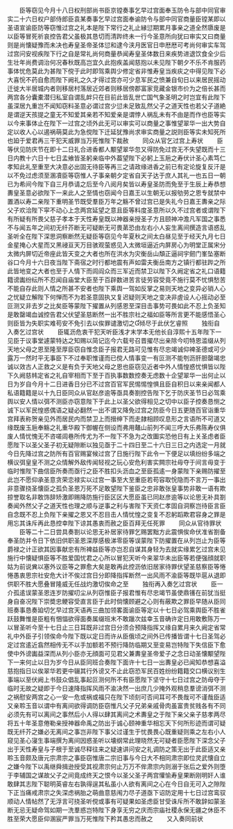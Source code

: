 <!-- { "loadSidebar": true } -->
　　臣等窃见今月十八日权刑部尚书臣京镗奏事乞早过宫面奉玉防令与部中同官审实二十六日权户部侍郎臣袁某奏事乞早过宫面奉谕防令与部中同官商量臣镗某即以圣语宣谕臣防等窃惟过宫之礼本是陛下常行之礼止縁愆期累月事亲之道全然隳废是以臣等冒死祈哀控告君父虽极其恳切而清跸终未一行今圣意所向犹曰审实又曰商量则是尚懐疑豫而未决也寿皇圣帝圣体愆和逮今浃月医官日申厯厯可考尚何审实车驾过宫问安视疾陛下行之自是常礼尚何商量恭闻寿皇圣体数日来疾势进退饮食全少后生壮年尚费调治何况春秋既高岂宜久此抱疾盖闻慈抱以未见陛下朝夕不乐不肯服药事体忧危莫此为甚陛下傥于此时即驾乘舆少修定省非惟寿皇当疾疢之中得见陛下必大喜恱不药自愈而陛下阙礼之久才得过宫亦可少息军民之愤兼自旬日以来居民摇动迁徙大半居城内者则移居村落居近郊者则移居傍郡富家竞藏金银市价为之倍长甚而两宫各分囊橐潜归私室自谓乱衅只在目前此皆乱世亡国气象圣明之时岂宜有此陛下虽深居九重岂不闻知窃料圣意必谓过宫少愆未足致乱然父子之道天性也若父子道絶是谓逆天孩提之童无不知爱其亲若不知爱亲是谓悖人祸乱未有不由是而作也臣等实以今来事体止在陛下一过宫之顷外此无可以审实可以商量之事惟望翠华一出大势自定以收人心以遏祸萌莫此为急傥陛下迁延犹豫尚求审实商量之説则臣等实未知死所也廹于爱君再三干犯天威罪当万死惟陛下裁赦
　　同众从官乞过宫上寿状
　　臣等伏见防庆节在即十二日礼合进香都人颙望翠华忽又得防免过宫无不失望既而十三日内教十六日十七日孟飨皆圣躬亲临中外葢望陛下必躬上玉巵之寿伏计圣心素笃仁孝知此礼至重至大决意必出固无待臣等再三之请政缘进香之前已有定论旋复反汗是以不免过虑须至溷凟臣等窃惟人子事亲朝夕定省自天子达于庶人其礼一也五日一朝已为希间今陛下自三月恭请之后至今八阅月矣皆以寿皇圣防而免至于生辰上寿恭想夀皇圣意必欲陛下一来此人之至情也窃闻今日嘉王以生朝无以报劬劳之恩专就禁中置酒以寿二亲陛下重明圣节既受羣臣万年之觞不曾过宫已是失礼今日嘉王夀亲之际父子欢洽陛下寜不动心上念两宫延望之意且臣等料度圣意所以久不过宫者或谓陛下有所疑有所畏父慈子孝本于天性寿皇既以神器亲授圣子方且颐神冲澹凡军国之事悉不与闻五年之间初无纤芥断无可疑断无可畏苐恐由左右小人妄生离间撰造言语惑乱圣听全在陛下深思洞察断然无疑臣等窃见今年夏秋之间太白昼见至于经天九月七日金星掩心大星而又黑祲亘天万目骇观萤惑见入太微垣逼近内屏房心为明堂正属宋分太微内屏切近帝座此皆天变之大者也所在洪水为灾衡岳山頽正逼祠宇劒门峯坠塞断谷口今月十六日夜当陛下斋宿之时行都地震有声如雷夫衡岳南方之镇行都驻跸之所此皆地变之大者也至于人情下而闾阎众而三军近而禁卫以陛下久阙定省之礼口语籍籍谤讟纷纭所不忍闻自庙堂大臣至于百辟数进苦言徒劳容受竟不施行莫不忧惧愁苦不能自存此则人情之所甚不安者也陛下乘舆一驾如反掌之易则天地之变异必销人心之忧疑立解陛下何惮而不为若圣意固执又复迟疑则天地之变决非虗设人心摇动必至叵测又非去岁之比矣臣等蒙陛下擢置从列感恩至深目击事势可畏如此不忍上负圣知是敢罄竭血诚控告君父伏望圣慈断然一出不胜宗社之福如臣等所言更不能感悟圣心则臣皆为失职实难苟安不免引去以俟罪谴激切之倾尽于此伏乞睿照
　　独衔自入奏乞过宫状
　　臣辄沥危衷干犯天听臣浅才末学本无他长自淳熙十五年陛下一见臣于议事堂遽蒙特达之知赐以简记迄今六载号召晋擢尽出亲除今叨特恩滥缀从列天地父母之恩至隆至厚臣窃自惟念臣子报君无路可见惟有尽忠竭诚仰裨圣德或可少露万一然时平无事臣下不过奉职惟谨而已傥人情事变一有叵测不能刳沥肝胆罄竭忠诚以效古人正救之义是有负于天地父母之恩也臣窃见近者中外人情惶惑忧惧皆以陛下久阙慈帏定省之礼自宰相而下至于百执事数数控奏无虑数十企望翠华一出何止以日为岁自今月十二日进香日分已不过宫百官军民惕惕惶惧且臣自积日以来亲闻都人私语籍籍是以十九日臣同众从官赵彦逾等亟具奏劄控告陛下乞于防庆圣节日必驾乘舆以安人情以弭不测臣亦窃意陛下于此上以圣父欲得相见之切中以臣子控奏恳恻之诚下以军民惶惑偶语之疑必翻然一出不谓又降免过宫之防臣今日五更随百官诣重华宫拜表称贺亲见外而居民内而禁卫上而搢绅下而走隷相顾叹息形之言语所不可道又缘既废玉巵奉觞之礼重华殿下御幄在侧设而弗用鼇山前列不闻三呼大乐弗陈寿仪俱废人情忧愧无不咨嗟闾巷所传尤为不一陛下不急为之改圗实恐他日有上关圣虑者臣愿陛下以圣父圣子初无疑隙断以独见亟于二十四日至二十六日三日之内选定一月就今日先降过宫之防所有百官赐宴候过宫了日施行陛下此令一下便足以填纷纷多端之横议弭皇皇不测之众情解外敌传闻轻视之玩心安危利害实闗宗社毋夺于间言毋变于临时惟陛下曲信臣所奏而亟行之臣不胜扣头沥血之至臣孤逺一身蒙陛下亲赐防擢至此岂不愿仰承圣意贪荣恋禄实以过宫一事至大至重臣若苟容取恱隐而不言万一事出非意骤挠圣懐臣之孤负圣恩万死不足敢望陛下鉴臣之忠非敢张皇事势非敢一语有欺掠誉取名非敢饰辞矫激即赐降防施行臣区区大愿臣虽已同赵彦逾等以论思无补具劄奏闻外然父子之道天性也理之顺与逆事之利与害陛下天资仁孝固自洞察岂待臣言臣自念既不忍上负陛下亲擢之恩又不忍目击人情忧惶之变复不忍躬蹈欺君容身之罪是用忘其诛斥再此恳控幸陛下谅其愚衷而赦之臣百拜无任死罪
　　同众从官待罪状
　　臣等二十二日尝具奏劄以论思无补居家待罪乞赐罢黜方此震惧俟命伏准省劄备奉圣防并令日下依旧供职圣恩深厚感极涕零臣等误蒙陛下防擢置在从列岂止为臣等爵禄之计正欲其因事献忠有所裨益臣等亦岂忍自谋其身轻为去就实缘累乞过宫未见施行中懐疑惧臣等不胜爱国忧君之心所以冒犯天听今来翠华未出臣等若便强顔就职姑为前说兾以塞外议臣等之罪愈大矣是敢再此控沥依旧居家待罪伏望圣慈察臣等惓惓愚衷思宗社安危大计不俟过宫日分即降指挥断然一出风雨不渝臣等既毕扈从退即供职不胜大愿叠冒隆威无任战灼激切俟命之至
　　独衔再入奏乞过宫状
　　臣一介孤逺误蒙圣恩连岁防擢叨尘从列窃惟臣子报君惟有尽忠竭节虽使鼎镬在前犹当挺身自奋况陛下崇奬忠鲠容受直言臣于此时倘懐顾避之心则有蔽欺之罪臣早随从臣同班奏事恳奏廹切乞早过宫天语再三曲加领畧面谕臣等定以十七日必驾乘舆臣不胜雀跃鼓舞惟是臣粗有悃愊欲得面奏属缀班末不敢躐次兹幸玉音确许定日用敢敷陈万一以冒圣听今至十七日止三日耳既非过宫日分须合预降指挥又缘自累月来久阙定省常礼中外臣子引领俟命今陛下既以定日而许从臣俄顷之间外已传播皆谓十七日圣驾必定过宫逺近翕然相传无不以手加额若不预行降防临期又至变易岂特陛下失信臣下愈使中外谤讟益深而从列小臣亦无顔面可见君父兼夀皇圣帝爱子之念日动圣懐颙望陛下一来何止以日为岁今日从臣同班合奏陛下面许十七日一出夀皇必已闻知恭想喜溢慈抱指日以俟翠华若更中辍其行外谤又不止此窃恐军民百姓纷纷籍籍交口横议别生事端以至伏阙上书鼓众倡乱事起叵测何所不有臣愿陛下坚守十七日过宫之防毋夺于临时无故之疑即于今日速降指挥风雨不渝决然一出庶几少掩外观稍息羣谤消弭不测之祸慰安两宫之心一安一危或祸或福只在陛下顷刻可否间耳可不畏哉可不谨哉臣适又亲聆玉音以谓中有离间欲得调防臣窃惟凡父子兄弟亲戚骨肉虽富贵贫贱各有不同必须先有可以离间之事然后小人得以肆其离间之术夀皇之于陛下亲父亲子慈孝两尽将五十年圣意倦勒亲授神器命禹之防出于诚心颐神重华相忘天下何所形迹而谓可疑既无纤芥之嫌必无离间之事岂非陛下事父过谨生于忧畏畏心既重疑则乘之左右小人窥见圣心寖生事端撰为离间因惑圣听以壊纲常此理晓然无可疑者臣愿陛下深念父子出于天性寿皇与子根于至诚尽释往来之疑速讲问安之礼调防之策无出于此臣适又亲聆玉音颇及唐元宗肃宗之事臣窃惟唐二宗旧事与今日大不相同肃宗即位灵武懐自立之嫌今陛下以禹继舜揖逊授受其视肃宗何止万万不侔肃宗内则溺于张后之爱外则堕于李辅国之谋故父子之间竟成终天之恨今以圣父圣子两宫懽愉寿皇果断刚明奸人谁敢肆其志陛下聪明英睿左右孰得逞其私虽小人欲有离间之心在今日自无可入之隙陛下正当痛戒肃宗之失深虑祸胎之萌曲意慈闱力尽子道亟下诏防定用十七日过宫鸾驭顺动人情帖然了无浮言可挠圣听傥或事有可疑果如圣虑臣甘受诛斥所不敢辞如蒙圣断无忌无疑命驾如期一洗羣惑岂特陛下身享无穷之庆而宗庙社稷永保无疆之休臣不胜至荣大愿臣仰溷宸严罪当万死惟陛下矜其愚忠而赦之
　　又入奏同前状
